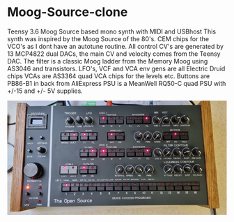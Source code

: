 # Moog-Source-clone
Teensy 3.6 Moog Source based mono synth with MIDI and USBhost
This synth was inspired by the Moog Source of the 80's.
CEM chips for the VCO's as I dont have an autotune routine.
All control CV's are generated by 13 MCP4822 dual DACs, the main CV and velocity comes from the Teensy DAC.
The filter is a classic Moog ladder from the Memory Moog using AS3046 and transistors.
LFO's, VCF and VCA env gens are all Electric Druid chips 
VCAs are AS3364 quad VCA chips for the levels etc.
Buttons are PB86-B1 in back from AliExpress
PSU is a MeanWell RQ50-C quad PSU with +/-15 and +/- 5V supplies.

![Synth](photos/synth.jpg)
